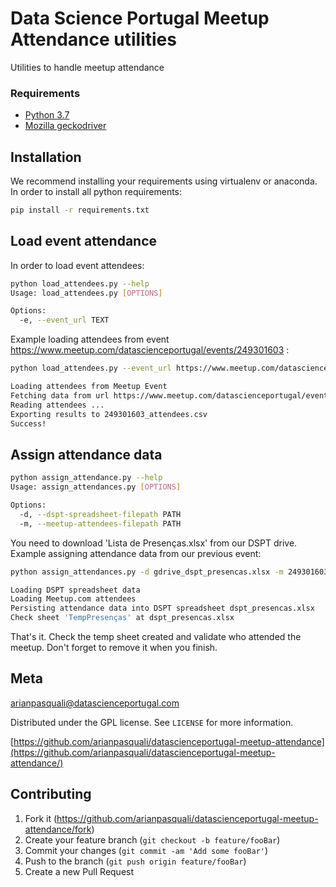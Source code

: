 # Data Science Portugal Meetup Attendance utilities

Utilities to handle meetup attendance

### Requirements

* [Python 3.7](https://www.python.org/)
* [Mozilla geckodriver](https://github.com/mozilla/geckodriver/)

## Installation

We recommend installing your requirements using virtualenv or anaconda. In order to install all python requirements:

```sh
pip install -r requirements.txt
```

## Load event attendance

In order to load event attendees:

```sh
python load_attendees.py --help
Usage: load_attendees.py [OPTIONS]

Options:
  -e, --event_url TEXT
```

Example loading attendees from event https://www.meetup.com/datascienceportugal/events/249301603 :

```sh
python load_attendees.py --event_url https://www.meetup.com/datascienceportugal/events/249301603

Loading attendees from Meetup Event
Fetching data from url https://www.meetup.com/datascienceportugal/events/249301603/attendees
Reading attendees ...
Exporting results to 249301603_attendees.csv
Success!
```

## Assign attendance data

```sh
python assign_attendance.py --help
Usage: assign_attendances.py [OPTIONS]

Options:
  -d, --dspt-spreadsheet-filepath PATH
  -m, --meetup-attendees-filepath PATH
```


You need to download 'Lista de Presenças.xlsx' from our DSPT drive. Example assigning attendance data from our previous event:

```sh
python assign_attendances.py -d gdrive_dspt_presencas.xlsx -m 249301603_attendees.csv

Loading DSPT spreadsheet data
Loading Meetup.com attendees
Persisting attendance data into DSPT spreadsheet dspt_presencas.xlsx
Check sheet 'TempPresenças' at dspt_presencas.xlsx
```

That's it. 
Check the temp sheet created and validate who attended the meetup. Don't forget to remove it when you finish.

## Meta

arianpasquali@datascienceportugal.com

Distributed under the GPL license. See ``LICENSE`` for more information.

[https://github.com/arianpasquali/datascienceportugal-meetup-attendance](https://github.com/arianpasquali/datascienceportugal-meetup-attendance/)

## Contributing

1. Fork it (<https://github.com/arianpasquali/datascienceportugal-meetup-attendance/fork>)
2. Create your feature branch (`git checkout -b feature/fooBar`)
3. Commit your changes (`git commit -am 'Add some fooBar'`)
4. Push to the branch (`git push origin feature/fooBar`)
5. Create a new Pull Request
